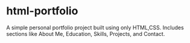 # html-portfolio
A simple personal portfolio project built using only HTML,CSS. Includes sections like About Me, Education, Skills, Projects, and Contact.
